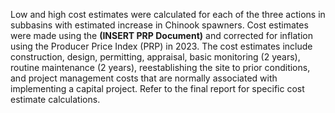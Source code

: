 Low and high cost estimates were calculated for each of the three actions in subbasins with estimated increase in Chinook spawners. Cost estimates were made using the **(INSERT PRP Document)** and corrected for inflation using the Producer Price Index (PRP) in 2023. The cost estimates include construction, design, permitting, appraisal, basic monitoring (2 years), routine maintenance (2 years), reestablishing the site to prior conditions, and project management costs that are normally associated with implementing a capital project. Refer to the final report for specific cost estimate calculations.<br><br>
